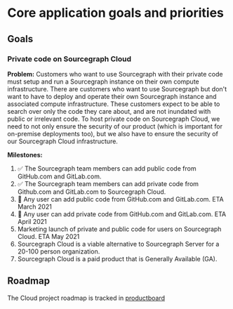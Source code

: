 # Core application goals and priorities

## Goals

### Private code on Sourcegraph Cloud

**Problem:** Customers who want to use Sourcegraph with their private code must setup and run a Sourcegraph instance on their own compute infrastructure. There are customers who want to use Sourcegraph but don't want to have to deploy and operate their own Sourcegraph instance and associated compute infrastructure. These customers expect to be able to search over only the code they care about, and are not inundated with public or irrelevant code. To host private code on Sourcegraph Cloud, we need to not only ensure the security of our product (which is important for on-premise deployments too), but we also have to ensure the security of our Sourcegraph Cloud infrastructure.

**Milestones:**

1. ✅ The Sourcegraph team members can add public code from GitHub.com and GitLab.com.
1. ✅ The Sourcegraph team members can add private code from Github.com and GitLab.com to Sourcegraph Cloud.
1. 🔄 Any user can add public code from GitHub.com and GitLab.com. ETA March 2021
1. 🔄 Any user can add private code from GitHub.com and GitLab.com. ETA April 2021
1. Marketing launch of private and public code for users on Sourcegraph Cloud. ETA May 2021 
1. Sourcegraph Cloud is a viable alternative to Sourcegraph Server for a 20-100 person organization.
1. Sourcegraph Cloud is a paid product that is Generally Available (GA).

## Roadmap

The Cloud project roadmap is tracked in [productboard](https://sourcegraph.productboard.com/feature-board/2119755-cloud)
